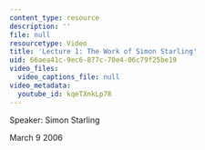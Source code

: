 ```yaml
---
content_type: resource
description: ''
file: null
resourcetype: Video
title: 'Lecture 1: The Work of Simon Starling'
uid: 66aea41c-9ec6-877c-70e4-06c79f25be19
video_files:
  video_captions_file: null
video_metadata:
  youtube_id: kqeTXnkLp78
---
```


Speaker: Simon Starling

March 9 2006